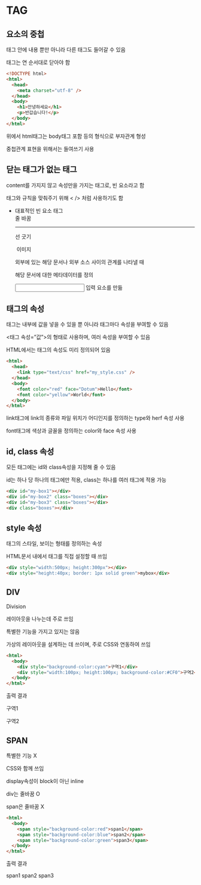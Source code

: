 # TAG

## 요소의 중첩

태그 안에 내용 뿐만 아니라 다른 태그도 들어갈 수 있음

태그는 연 순서대로 닫아야 함

```html
<!DOCTYPE html>
<html>
  <head>
    <meta charset="utf-8" />
  </head>
  <body>
    <h1>안녕하세요</h1>
    <p>반갑습니다!</p>
  </body>
</html>
```

위에서 html태그는 body태그 포함 등의 형식으로 부자관계 형성

중첩관계 표현을 위해서는 들여쓰기 사용

## 닫는 태그가 없는 태그

content를 가지지 않고 속성만을 가지는 태그로, 빈 요소라고 함

태그와 규칙을 맞춰주기 위해 < /> 처럼 사용하기도 함

- 대표적인 빈 요소 태그
  <br> 줄 바꿈
    <hr> 선 긋기
    
    <img> 이미지
    
    <link> 외부에 있는 해당 문서나 외부 소스 사이의 관계를 나타낼 때
    
    <meta> 해당 문서에 대한 메타데이터를 정의
    
    <input> 입력 요소를 만듦

## 태그의 속성

태그는 내부에 값을 넣을 수 있을 뿐 아니라 태그마다 속성을 부여할 수 있음

<태그 속성=”값”>의 형태로 사용하며, 여러 속성을 부여할 수 있음

HTML에서는 태그의 속성도 미리 정의되어 있음

```html
<html>
  <head>
    <link type="text/css" href="my_style.css" />
  </head>
  <body>
    <font color="red" face="Dotum">Hello</font>
    <font color="yellow">World</font>
  </body>
</html>
```

link태그에 link의 종류와 파일 위치가 어디인지를 정의하는 type와 herf 속성 사용

font태그에 색상과 글꼴을 정의하는 color와 face 속성 사용

## id, class 속성

모든 태그에는 id와 class속성을 지정해 줄 수 있음

id는 하나 당 하나의 태그에만 적용, class는 하나를 여러 태그에 적용 가능

```html
<div id="my-box1"></div>
<div id="my-box2" class="boxes"></div>
<div id="my-box3" class="boxes"></div>
<div class="boxes"></div>
```

## style 속성

태그의 스타일, 보이는 형태를 정의하는 속성

HTML문서 내에서 태그를 직접 설정할 때 쓰임

```html
<div style="width:500px; height:300px"></div>
<div style="height:40px; border: 1px solid green">mybox</div>
```

## DIV

Division

레이아웃을 나누는데 주로 쓰임

특별한 기능을 가지고 있지는 않음

가상의 레이아웃을 설계하는 데 쓰이며, 주로 CSS와 연동하여 쓰임

```html
<html>
  <body>
    <div style="background-color:cyan">구역1</div>
    <div style="width:100px; height:100px; background-color:#CF0">구역2</div>
  </body>
</html>
```

출력 결과

구역1

구역2

## SPAN

특별한 기능 X

CSS와 함께 쓰임

display속성이 block이 아닌 inline

div는 줄바꿈 O

span은 줄바꿈 X

```html
<html>
  <body>
    <span style="background-color:red">span1</span>
    <span style="background-color:blue">span2</span>
    <span style="background-color:green">span3</span>
  </body>
</html>
```

출력 결과

span1 span2 span3
